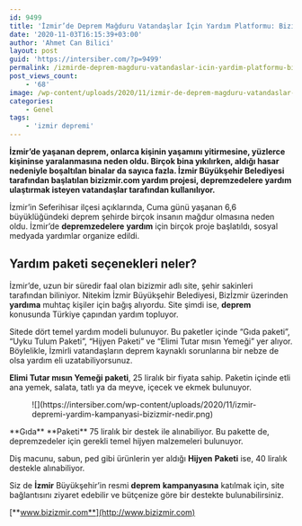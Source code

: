 ```yaml
---
id: 9499
title: 'İzmir’de Deprem Mağduru Vatandaşlar İçin Yardım Platformu: Bizizmir.com'
date: '2020-11-03T16:15:39+03:00'
author: 'Ahmet Can Bilici'
layout: post
guid: 'https://intersiber.com/?p=9499'
permalink: /izmirde-deprem-magduru-vatandaslar-icin-yardim-platformu-bizizmir-com/
post_views_count:
    - '68'
image: /wp-content/uploads/2020/11/izmir-de-deprem-magduru-vatandaslar-icin-yardim-platformu-bizizmir-com.png
categories:
    - Genel
tags:
    - 'izmir depremi'
---
```


**İzmir’de yaşanan deprem, onlarca kişinin yaşamını yitirmesine, yüzlerce kişininse yaralanmasına neden oldu. Birçok bina yıkılırken, aldığı hasar nedeniyle boşaltılan binalar da sayıca fazla. İzmir Büyükşehir Belediyesi tarafından başlatılan bizizmir.com yardım projesi, depremzedelere yardım ulaştırmak isteyen vatandaşlar tarafından kullanılıyor.**

İzmir’in Seferihisar ilçesi açıklarında, Cuma günü yaşanan 6,6 büyüklüğündeki deprem şehirde birçok insanın mağdur olmasına neden oldu. İzmir’de **depremzedelere** **yardım** için birçok proje başlatıldı, sosyal medyada yardımlar organize edildi.

## Yardım paketi seçenekleri neler?

İzmir’de, uzun bir süredir faal olan bizizmir adlı site, şehir sakinleri tarafından biliniyor. Nitekim İzmir Büyükşehir Belediyesi, Bizİzmir üzerinden **yardıma** muhtaç kişiler için bağış alıyordu. Site şimdi ise, **deprem** konusunda Türkiye çapından yardım topluyor.

Sitede dört temel yardım modeli bulunuyor. Bu paketler içinde “Gıda paketi”, “Uyku Tulum Paketi”, “Hijyen Paketi” ve “Elimi Tutar mısın Yemeği” yer alıyor. Böylelikle, İzmirli vatandaşların deprem kaynaklı sorunlarına bir nebze de olsa yardım eli uzatabiliyorsunuz.

**Elimi Tutar mısın Yemeği paketi**, 25 liralık bir fiyata sahip. Paketin içinde etli ana yemek, salata, tatlı ya da meyve, içecek ve ekmek bulunuyor.

<figure class="wp-block-image size-large">![](https://intersiber.com/wp-content/uploads/2020/11/izmir-depremi-yardim-kampanyasi-bizizmir-nedir.png)</figure>**Gıda** **Paketi** 75 liralık bir destek ile alınabiliyor. Bu pakette de, depremzedeler için gerekli temel hijyen malzemeleri bulunuyor.

Diş macunu, sabun, ped gibi ürünlerin yer aldığı **Hijyen** **Paketi** ise, 40 liralık destekle alınabiliyor.

Siz de **İzmir** Büyükşehir’in resmi **deprem** **kampanyasına** katılmak için, site bağlantısını ziyaret edebilir ve bütçenize göre bir destekte bulunabilirsiniz.

[**www.bizizmir.com**](http://www.bizizmir.com)